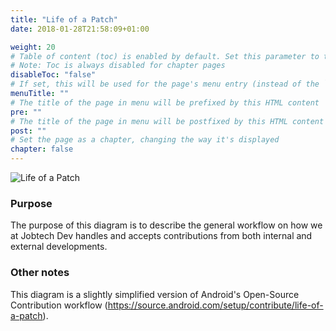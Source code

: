 ```yaml
---
title: "Life of a Patch"
date: 2018-01-28T21:58:09+01:00

weight: 20
# Table of content (toc) is enabled by default. Set this parameter to true to disable it.
# Note: Toc is always disabled for chapter pages
disableToc: "false"
# If set, this will be used for the page's menu entry (instead of the `title` attribute)
menuTitle: ""
# The title of the page in menu will be prefixed by this HTML content
pre: ""
# The title of the page in menu will be postfixed by this HTML content
post: ""
# Set the page as a chapter, changing the way it's displayed
chapter: false
---
```


![Life of a Patch](/img/life-of-a-patch.png)

### Purpose
The purpose of this diagram is to describe the general workflow on how we at Jobtech Dev handles and accepts contributions from both internal and external developments.

### Other notes
This diagram is a slightly simplified version of Android's Open-Source Contribution workflow (https://source.android.com/setup/contribute/life-of-a-patch).